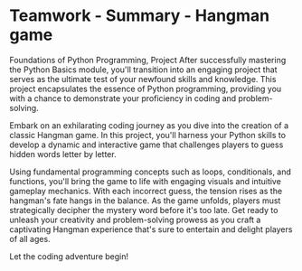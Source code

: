 # Teamwork - Summary - Hangman game

Foundations of Python Programming, Project
After successfully mastering the Python Basics module, you'll transition into an engaging project that serves as the ultimate test of your newfound skills and knowledge. This project encapsulates the essence of Python programming, providing you with a chance to demonstrate your proficiency in coding and problem-solving.

Embark on an exhilarating coding journey as you dive into the creation of a classic Hangman game. In this project, you'll harness your Python skills to develop a dynamic and interactive game that challenges players to guess hidden words letter by letter.

Using fundamental programming concepts such as loops, conditionals, and functions, you'll bring the game to life with engaging visuals and intuitive gameplay mechanics. With each incorrect guess, the tension rises as the hangman's fate hangs in the balance. As the game unfolds, players must strategically decipher the mystery word before it's too late. Get ready to unleash your creativity and problem-solving prowess as you craft a captivating Hangman experience that's sure to entertain and delight players of all ages.

Let the coding adventure begin!
